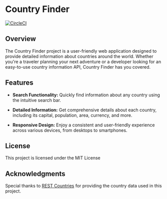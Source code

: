 # Country Finder

[![CircleCI](https://dl.circleci.com/status-badge/img/circleci/E4REcr9QKYBbxW3KVjAPfy/4zQXVfxru1BZzVqugVZfSC/tree/master.svg?style=shield&circle-token=4270af112ff6520c81d1461545bb0484d55fc725)](https://dl.circleci.com/status-badge/redirect/circleci/E4REcr9QKYBbxW3KVjAPfy/4zQXVfxru1BZzVqugVZfSC/tree/master)
## Overview
The Country Finder project is a user-friendly web application designed to provide detailed information about countries around the world. Whether you're a traveler planning your next adventure or a developer looking for an easy-to-use country information API, Country Finder has you covered.

## Features
- **Search Functionality:** Quickly find information about any country using the intuitive search bar.

- **Detailed Information:** Get comprehensive details about each country, including its capital, population, area, currency, and more.

- **Responsive Design:** Enjoy a consistent and user-friendly experience across various devices, from desktops to smartphones.


## License
This project is licensed under the MIT License

## Acknowledgments
Special thanks to [REST Countries](https://restcountries.com/) for providing the country data used in this project.